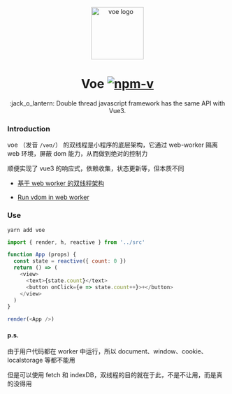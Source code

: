 <p align="center"><img src="https://ws1.sinaimg.cn/large/0065Zy9ely1g8xk4ktgctj30eg0cit9a.jpg" alt="voe logo" width="120"></p>
<h1 align="center">Voe <a href="https://npmjs.com/package/voe"><img src="https://img.shields.io/npm/v/voe.svg?label=" alt="npm-v"></a></h1>
<p align="center">:jack_o_lantern: Double thread javascript framework has the same API with Vue3.</p>

### Introduction

voe （发音 `/vəʊ/`） 的双线程是小程序的底层架构，它通过 web-worker 隔离 web 环境，屏蔽 dom 能力，从而做到绝对的控制力

顺便实现了 vue3 的响应式，依赖收集，状态更新等，但本质不同

- [基于 web worker 的双线程架构](https://github.com/132yse/voe/issues/2)

- [Run vdom in web worker](https://zhuanlan.zhihu.com/p/91594153)

### Use

```console
yarn add voe
```

```js
import { render, h, reactive } from '../src'

function App (props) {
  const state = reactive({ count: 0 })
  return () => (
    <view>
      <text>{state.count}</text>
      <button onClick={e => state.count++}>+</button>
    </view>
  )
}

render(<App />)
```

#### p.s.

由于用户代码都在 worker 中运行，所以 document、window、cookie、localstorage 等都不能用

但是可以使用 fetch 和 indexDB，双线程的目的就在于此，不是不让用，而是真的没得用


